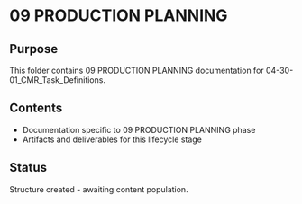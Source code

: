 # 09 PRODUCTION PLANNING

## Purpose
This folder contains 09 PRODUCTION PLANNING documentation for 04-30-01_CMR_Task_Definitions.

## Contents
- Documentation specific to 09 PRODUCTION PLANNING phase
- Artifacts and deliverables for this lifecycle stage

## Status
Structure created - awaiting content population.
